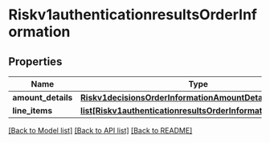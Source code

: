 # Riskv1authenticationresultsOrderInformation

## Properties
Name | Type | Description | Notes
------------ | ------------- | ------------- | -------------
**amount_details** | [**Riskv1decisionsOrderInformationAmountDetails**](Riskv1decisionsOrderInformationAmountDetails.md) |  | [optional] 
**line_items** | [**list[Riskv1authenticationresultsOrderInformationLineItems]**](Riskv1authenticationresultsOrderInformationLineItems.md) |  | [optional] 

[[Back to Model list]](../README.md#documentation-for-models) [[Back to API list]](../README.md#documentation-for-api-endpoints) [[Back to README]](../README.md)



